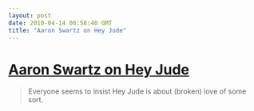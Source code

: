 ```yaml
---
layout: post
date: 2010-04-14 06:58:40 GMT
title: "Aaron Swartz on Hey Jude"
---
```

# [Aaron Swartz on Hey Jude](http://qblog.aaronsw.com/post/515684513/hey-jude)

> Everyone seems to insist Hey Jude is about (broken) love of some sort. 